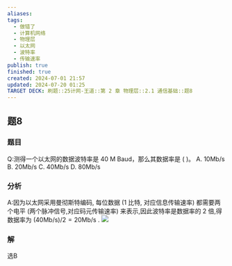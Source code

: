 ```yaml
---
aliases: 
tags:
  - 做错了
  - 计算机网络
  - 物理层
  - 以太网
  - 波特率
  - 传输速率
publish: true
finished: true
created: 2024-07-01 21:57
updated: 2024-07-20 01:25
TARGET DECK: 刷题::25计网-王道::第 2 章 物理层::2.1 通信基础::题8
---
```


## 题8
### 题目
Q:测得一个以太网的数据波特率是 ${40}$ M Baud，那么其数据率是 ( )。
A. ${10}\mathrm{{Mb}}/\mathrm{s}$ B. ${20}\mathrm{{Mb}}/\mathrm{s}$ C. ${40}\mathrm{{Mb}}/\mathrm{s}$ D. ${80}\mathrm{{Mb}}/\mathrm{s}$
### 分析
A:因为以太网采用曼彻斯特编码, 每位数据 (1 比特, 对应信息传输速率) 都需要两个电平 (两个脉冲信号,对应码元传输速率) 来表示,因此波特率是数据率的 2 倍,得数据率为 $( {{40}\mathrm{{Mb}}/\mathrm{s}}) /2 = {20}\mathrm{{Mb}}/\mathrm{s}$ .
![](https://img.hwenyi.live/202407200126372.webp)
### 解
选B
